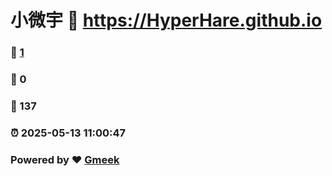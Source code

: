 # 小微宇 :link: https://HyperHare.github.io 
### :page_facing_up: [1](https://HyperHare.github.io/tag.html) 
### :speech_balloon: 0 
### :hibiscus: 137 
### :alarm_clock: 2025-05-13 11:00:47 
### Powered by :heart: [Gmeek](https://github.com/Meekdai/Gmeek)
